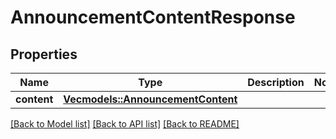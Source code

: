 # AnnouncementContentResponse

## Properties

Name | Type | Description | Notes
------------ | ------------- | ------------- | -------------
**content** | [**Vec<models::AnnouncementContent>**](AnnouncementContent.md) |  | 

[[Back to Model list]](../README.md#documentation-for-models) [[Back to API list]](../README.md#documentation-for-api-endpoints) [[Back to README]](../README.md)


